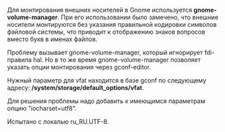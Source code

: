 Для монтирования внешних носителей в Gnome используется **gnome-volume-manager**. При его использовании было замечено, что внешние носители монтируются без указания правильной кодировки символов файловой системы, что приводит к отображению знаков вопросов вместо букв в именах файлов.

Проблему вызывает gnome-volume-manager, который игнорирует fdi-правила hal. Но в то же время gnome-volume-manager позволяет указать опции монтирования через gconf-editor.

Нужный параметр для vfat находится в базе gconf по следующему адресу: **/system/storage/default_options/vfat**.

Для решения проблемы надо добавить к имеющимся параметрам опцию "iocharset=utf8".

Испытано с локалью ru_RU.UTF-8.